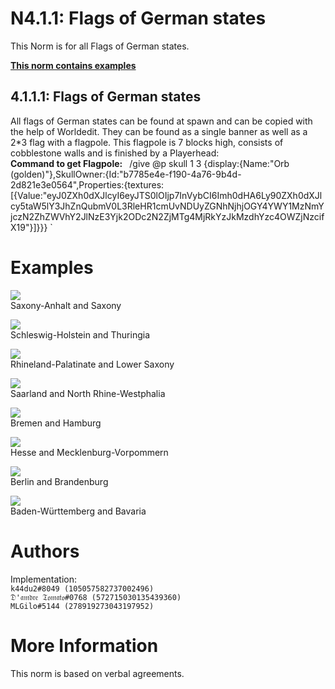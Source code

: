 # N4.1.1:  Flags of German states
This Norm is for all Flags of German states.

**[This norm contains examples](#examples)**

## 4.1.1.1:  Flags of German states

All flags of German states can be found at spawn and can be copied with the help of Worldedit. They can be found as a single banner as well as a 2*3 flag with a flagpole. This flagpole is 7 blocks high, consists of cobblestone walls and is finished by a Playerhead:
<br>
**Command to get Flagpole:** `
`/give @p skull 1 3 {display:{Name:"Orb (golden)"},SkullOwner:{Id:"b7785e4e-f190-4a76-9b4d-2d821e3e0564",Properties:{textures:[{Value:"eyJ0ZXh0dXJlcyI6eyJTS0lOIjp7InVybCI6Imh0dHA6Ly90ZXh0dXJlcy5taW5lY3JhZnQubmV0L3RleHR1cmUvNDUyZGNhNjhjOGY4YWY1MzNmYjczN2ZhZWVhY2JlNzE3Yjk2ODc2N2ZjMTg4MjRkYzJkMzdhYzc4OWZjNzcifX19"}]}}}
`

# Examples

![](https://i.imgur.com/QKSSRaJ.png)  
Saxony-Anhalt and Saxony

![](https://i.imgur.com/9fvUacg.png)  
Schleswig-Holstein and Thuringia

![](https://i.imgur.com/JZtYtRr.png)  
Rhineland-Palatinate and Lower Saxony

![](https://i.imgur.com/YrTEBtt.png)  
Saarland and North Rhine-Westphalia

![](https://i.imgur.com/Lg1h67n.png)  
Bremen and Hamburg

![](https://i.imgur.com/HcSp7ZI.png)  
Hesse and Mecklenburg-Vorpommern

![](https://i.imgur.com/Ai66P7A.png)  
Berlin and Brandenburg

![](https://i.imgur.com/v5Q6Scy.png)  
Baden-Württemberg and Bavaria

# Authors

Implementation:  
`k44du2#8049 (105057582737002496)`  
`𝔇'𝔞𝔪𝔡𝔯𝔢 𝔗𝔬𝔪𝔞𝔱𝔬#0768 (572715030135439360)`  
`MLGilo#5144 (278919273043197952)`

# More Information

This norm is based on verbal agreements.